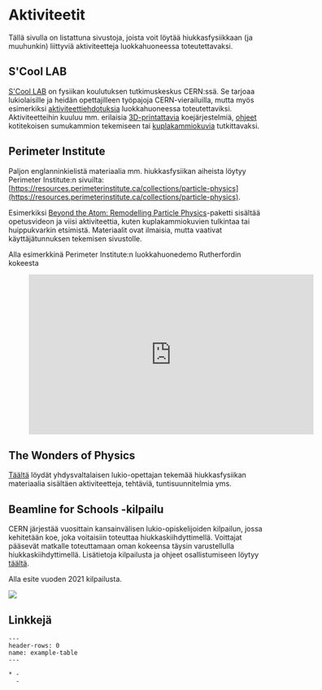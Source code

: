 # Aktiviteetit

Tällä sivulla on listattuna sivustoja, joista voit löytää hiukkasfysiikkaan (ja muuhunkin) liittyviä aktiviteetteja luokkahuoneessa toteutettavaksi.

## S'Cool LAB

[S'Cool LAB](https://scoollab.web.cern.ch/) on fysiikan koulutuksen tutkimuskeskus CERN:ssä. Se tarjoaa lukiolaisille ja heidän opettajilleen työpajoja CERN-vierailuilla, mutta myös esimerkiksi [aktiviteettiehdotuksia](https://scoollab.web.cern.ch/classroom-activities) luokkahuoneessa toteutettaviksi. Aktiviteetteihin kuuluu mm. erilaisia [3D-printattavia](https://scoollab.web.cern.ch/laserlab3D) koejärjestelmiä, [ohjeet](https://scoollab.web.cern.ch/cloud-chamber) kotitekoisen sumukammion tekemiseen tai [kuplakammiokuvia](https://scoollab.web.cern.ch/bubble-chamber-pictures-classroom) tutkittavaksi. 

## Perimeter Institute

Paljon englanninkielistä materiaalia mm. hiukkasfysiikan aiheista löytyy Perimeter Institute:n sivuilta: [https://resources.perimeterinstitute.ca/collections/particle-physics](https://resources.perimeterinstitute.ca/collections/particle-physics).

Esimerkiksi [Beyond the Atom: Remodelling Particle Physics](https://resources.perimeterinstitute.ca/collections/particle-physics/products/beyond-the-atom-remodelling-particle-physics)-paketti sisältää opetusvideon ja viisi aktiviteettia, kuten kuplakammiokuvien tulkintaa tai huippukvarkin etsimistä. Materiaalit ovat ilmaisia, mutta vaativat käyttäjätunnuksen tekemisen sivustolle.

Alla esimerkkinä Perimeter Institute:n luokkahuonedemo Rutherfordin kokeesta
<figure class="video_container">
    <iframe width="560" height="315" src="https://www.youtube.com/embed/Cw6dvCwfyuU" frameborder="0" allow="accelerometer; autoplay; clipboard-write; encrypted-media; gyroscope; picture-in-picture" allowfullscreen></iframe>
</figure>

## The Wonders of Physics

[Täältä](https://sites.google.com/site/306physics/particlephysics) löydät yhdysvaltalaisen lukio-opettajan tekemää hiukkasfysiikan materiaalia sisältäen aktiviteetteja, tehtäviä, tuntisuunnitelmia yms.

## Beamline for Schools -kilpailu

CERN järjestää vuosittain kansainvälisen lukio-opiskelijoiden kilpailun, jossa kehitetään koe, joka voitaisiin toteuttaa hiukkaskiihdyttimellä. Voittajat pääsevät matkalle toteuttamaan oman kokeensa täysin varustellulla hiukkaskiihdyttimellä. Lisätietoja kilpailusta ja ohjeet osallistumiseen löytyy [täältä](https://beamlineforschools.cern/).

Alla esite vuoden 2021 kilpailusta.

[![](img/b4s.png)](https://beamlineforschools.cern/)

## Linkkejä

 ```{list-table}
---
header-rows: 0
name: example-table
---

* - 
   - 
```
